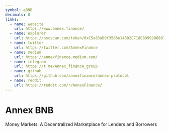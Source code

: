 ```yaml
---
symbol: aBNB
decimals: 8
links:
  - name: website
    url: https://www.annex.finance/
  - name: explorer
    url: https://bscscan.com/token/0xC5a83aD9f3586e143D2C718E8999206887eF9dDc
  - name: twitter
    url: https://twitter.com/AnnexFinance
  - name: medium
    url: https://annexfinance.medium.com/
  - name: telegram
    url: https://t.me/Annex_finance_group
  - name: github
    url: https://github.com/annexfinance/annex-protocol
  - name: reddit
    url: https://reddit.com/r/AnnexFinance/
---
```


# Annex BNB

Money Markets. A Decentralized Marketplace for Lenders and Borrowers
